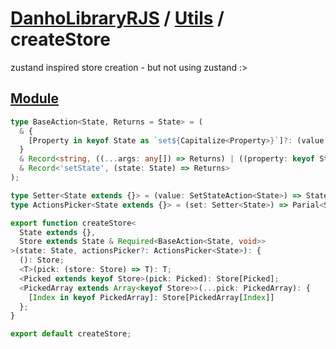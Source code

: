# [DanhoLibraryRJS](../index.md) / [Utils](./index.md) / createStore
zustand inspired store creation - but not using zustand :>

## [Module](../../src/utils/createStore.ts)
```ts
type BaseAction<State, Returns = State> = (
  & {
    [Property in keyof State as `set${Capitalize<Property>}`]?: (value: State[Property]) => Returns 
  }
  & Record<string, ((...args: any[]) => Returns) | ((property: keyof State) => Returns)>
  & Record<'setState', (state: State) => Returns>
);

type Setter<State extends {}> = (value: SetStateAction<State>) => State;
type ActionsPicker<State extends {}> = (set: Setter<State>) => Parial<State>>;

export function createStore<
  State extends {},
  Store extends State & Required<BaseAction<State, void>>
>(state: State, actionsPicker?: ActionsPicker<State>): {
  (): Store;
  <T>(pick: (store: Store) => T): T;
  <Picked extends keyof Store>(pick: Picked): Store[Picked];
  <PickedArray extends Array<keyof Store>>(...pick: PickedArray): {
    [Index in keyof PickedArray]: Store[PickedArray[Index]]
  };
}

export default createStore;
```